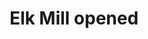 ---
title: Elk Mill opened # My lovely content
decade: 1920 # 1970
category: oldham_news # global_news, uk_news, oldham_news, oldham_history, towers, surrounding_estate # Always exactly one category
year: 1927 # 1975 # if we have it
source: # Sheila # If we have it
link: # https://wikipedia.org/dsdsadsa # If we have it
image_alt: # If there is one
image_caption: # If there is one
image_path: # If there is one, should be colocated with the index.md file in the folder
---